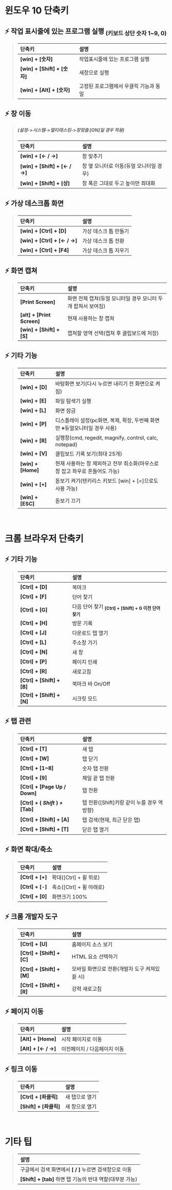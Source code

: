 # 윈도우 10 단축키　
## ⚡ 작업 표시줄에 있는 프로그램 실행 <sub>(키보드 상단 숫자 1~9, 0)</sub>
>   |단축키|설명|
>   |:---|:---|
>   |**[win] + [숫자]**|작업표시줄에 있는 프로그램 실행|
>   |**[win] + [Shift] + [숫자]**|새창으로 실행|
>   |**[win] + [Alt] + [숫자]**|고정된 프로그램에서 우클릭 기능과 동일|

## ⚡ 창 이동
>   ##### (설정->시스템->멀티태스킹->창맞춤 [ON]일 경우 적용)
>   |단축키|설명|
>   |:---|:---|
>   |**[win] + [← / →]**|창 맞추기|
>   |**[win] + [Shift] + [← / →]**|창 옆 모니터로 이동(듀얼 모니터일 경우)|
>   |**[win] + [Shift] + [상]**|창 폭은 그대로 두고 높이만 최대화|

## ⚡ 가상 데스크톱 화면
>   |단축키|설명|
>   |:---|:---|
>   |**[win] + [Ctrl] + [D]**|가상 데스크 톱 만들기|
>   |**[win] + [Ctrl] + [← / →]**|가상 데스크 톱 전환|
>   |**[win] + [Ctrl] + [F4]**|가상 데스크 톱 지우기|

## ⚡ 화면 캡쳐
>   |단축키|설명|
>   |:---|:---|
>   |**[Print Screen]**|화면 전체 캡쳐(듀얼 모니터일 경우 모니터 두개 합쳐서 보여짐)|
>   |**[alt] + [Print Screen]**|현재 사용하는 창 캡쳐|
>   |**[win] + [Shift] + [S]**|캡쳐할 영역 선택(캡쳐 후 클립보드에 저장)|

## ⚡ 기타 기능
>   |단축키|설명|
>   |:---|:---|
>   |**[win] + [D]**|바탕화면 보기(다시 누르면 내리기 전 화면으로 켜짐)|
>   |**[win] + [E]**|파일 탐색기 실행|
>   |**[win] + [L]**|화면 잠금|
>   |**[win] + [P]**|디스플레이 설정(pc화면, 복제, 확장, 두번째 화면만 ※듀얼모니터일 경우 사용)|
>   |**[win] + [R]**|실행창(cmd, regedit, magnify, control, calc, notepad)|
>   |**[win] + [V]**|클립보드 기록 보기(최대 25개)|
>   |**[win] + [Home]**|현재 사용하는 창 제외하고 전부 최소화(마우스로 창 잡고 좌우로 흔들어도 가능)|
>   |**[win] + [+]**|돋보기 켜기(텐키리스 키보드 [win] + [=]으로도 사용 가능)|
>   |**[win] + [ESC]**|돋보기 끄기|

<br>

# 크롬 브라우저 단축키
## ⚡ 기타 기능
>   |단축키|설명|
>   |:---|:---|
>   |**[Ctrl] + [D]**|북마크|
>   |**[Ctrl] + [F]**|단어 찾기|
>   |**[Ctrl] + [G]**|다음 단어 찾기 <sub>**[Ctrl] + [Shift] + G 이전 단어 찾기**</sub>|
>   |**[Ctrl] + [H]**|방문 기록|
>   |**[Ctrl] + [J]**|다운로드 탭 열기|
>   |**[Ctrl] + [L]**|주소창 가기|
>   |**[Ctrl] + [N]**|새 창|
>   |**[Ctrl] + [P]**|페이지 인쇄|
>   |**[Ctrl] + [R]**|새로고침|
>   |**[Ctrl] + [Shift] + [B]**|북마크 바 On/Off|
>   |**[Ctrl] + [Shift] + [N]**|시크릿 모드|

## ⚡ 탭 관련
>   |단축키|설명|
>   |:---|:---|
>   |**[Ctrl] + [T]**|새 탭|
>   |**[Ctrl] + [W]**|탭 닫기|
>   |**[Ctrl] + [1~8]**|숫자 탭 전환|
>   |**[Ctrl] + [9]**|제일 끝 탭 전환|
>   |**[Ctrl] + [Page Up / Down]**|탭 전환|
>   |**[Ctrl] + ( ***Shift*** ) + [Tab]**|탭 전환([Shift]키랑 같이 누를 경우 역방향)|
>   |**[Ctrl] + [Shift] + [A]**|탭 검색(현재, 최근 닫은 탭)|
>   |**[Ctrl] + [Shift] + [T]**|닫은 탭 열기|

## ⚡ 화면 확대/축소
>   |단축키|설명|
>   |:---|:---|
>   |**[Ctrl] + [+]** |확대([Ctrl] + 휠 위로)|
>   |**[Ctrl] + [-]** |축소([Ctrl] + 휠 아래로)|
>   |**[Ctrl] + [0]** |화면크기 100%|

## ⚡ 크롬 개발자 도구
>   |단축키|설명|
>   |:---|:---|
>   |**[Ctrl] + [U]**|홈페이지 소스 보기|
>   |**[Ctrl] + [Shift] + [C]**|HTML 요소 선택하기|
>   |**[Ctrl] + [Shift] + [M]**|모바일 화면으로 전환(개발자 도구 켜져있을 시)|
>   |**[Ctrl] + [Shift] + [R]**|강력 새로고침|

## ⚡ 페이지 이동
>   |단축키|설명|
>   |:---|:---|
>   |**[Alt] + [Home]**|시작 페이지로 이동|
>   |**[Alt] + [← / →]**|이전페이지 / 다음페이지 이동|

## ⚡ 링크 이동
>   |단축키|설명|
>   |:---|:---|
>   |**[Ctrl]  + [좌클릭]**|새 탭으로 열기|
>   |**[Shift] + [좌클릭]**|새 창으로 열기|

<br>

# 기타 팁
>   |설명|
>   |:---|
>   |구글에서 검색 화면에서 **[ / ]** 누르면 검색창으로 이동|
>   |**[Shift] + [tab]** 하면 탭 기능의 반대 역할(대부분 가능)|